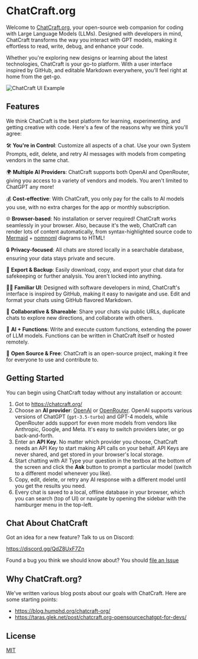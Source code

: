 # ChatCraft.org

Welcome to [ChatCraft.org](https://chatcraft.org), your open-source web companion for coding with Large Language Models (LLMs). Designed with developers in mind, ChatCraft transforms the way you interact with GPT models, making it effortless to read, write, debug, and enhance your code.

Whether you're exploring new designs or learning about the latest technologies, ChatCraft is your go-to platform. With a user interface inspired by GitHub, and editable Markdown everywhere, you'll feel right at home from the get-go.

![ChatCraft UI Example](docs/chatcraft-example.png)

## Features

We think ChatCraft is the best platform for learning, experimenting, and getting creative with code. Here's a few of the reasons why we think you'll agree:

🛠️ **You're in Control**: Customize all aspects of a chat. Use your own System Prompts, edit, delete, and retry AI messages with models from competing vendors in the same chat.

🌍 **Multiple AI Providers**: ChatCraft supports both OpenAI and OpenRouter, giving you access to a variety of vendors and models. You aren't limited to ChatGPT any more!

💰 **Cost-effective**: With ChatCraft, you only pay for the calls to AI models you use, with no extra charges for the app or monthly subscription.

🌐 **Browser-based**: No installation or server required! ChatCraft works seamlessly in your browser. Also, because it's the web, ChatCraft can render lots of content automatically, from syntax-highlighted source code to [Mermaid](https://mermaid.js.org/) + [nomnoml](https://nomnoml.com/) diagrams to HTML!

🔒 **Privacy-focused**: All chats are stored locally in a searchable database, ensuring your data stays private and secure.

💾 **Export & Backup**: Easily download, copy, and export your chat data for safekeeping or further analysis. You aren't locked into anything.

👩‍💻 **Familiar UI**: Designed with software developers in mind, ChatCraft's interface is inspired by GitHub, making it easy to navigate and use. Edit and format your chats using GitHub flavored Markdown.

🔄 **Collaborative & Shareable**: Share your chats via public URLs, duplicate chats to explore new directions, and collaborate with others.

🔧 **AI + Functions**: Write and execute custom functions, extending the power of LLM models. Functions can be written in ChatCraft itself or hosted remotely.

🎉 **Open Source & Free**: ChatCraft is an open-source project, making it free for everyone to use and contribute to.

## Getting Started

You can begin using ChatCraft today without any installation or account:

1. Got to <https://chatcraft.org/>
2. Choose an **AI provider**: [OpenAI](https://openai.com/) or [OpenRouter](https://openrouter.ai/). OpenAI supports various versions of ChatGPT (`gpt-3.5-turbo`) and GPT-4 models, while OpenRouter adds support for even more models from vendors like Anthropic, Google, and Meta. It's easy to switch providers later, or go back-and-forth.
3. Enter an **API Key**. No matter which provider you choose, ChatCraft needs an API Key to start making API calls on your behalf. API Keys are never shared, and get stored in your browser's local storage.
4. Start chatting with AI! Type your question in the textbox at the bottom of the screen and click the **Ask** button to prompt a particular model (switch to a different model whenever you like).
5. Copy, edit, delete, or retry any AI response with a different model until you get the results you need.
6. Every chat is saved to a local, offline database in your browser, which you can search (top of UI) or navigate by opening the sidebar with the hamburger menu in the top-left.

## Chat About ChatCraft

Got an idea for a new feature? Talk to us on Discord:

<https://discord.gg/QdZ8UxF7Zn>

Found a bug you think we should know about? You should [file an Issue](https://github.com/tarasglek/chatcraft.org/issues)

## Why ChatCraft.org?

We've written various blog posts about our goals with ChatCraft. Here are some starting points:

- <https://blog.humphd.org/chatcraft-org/>
- <https://taras.glek.net/post/chatcraft.org-opensourcechatgpt-for-devs/>

## License

[MIT](./LICENSE)
